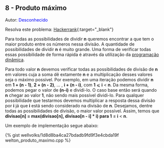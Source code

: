 ## 8 - Produto máximo
<div id="produto_maximo"></div>

Autor: <font color = "blue">Desconhecido</font>

Resolva este problema: [Hackerrank][hackerrank-i]{:target="_blank"}

Para todas as possibilidades de dividir **n** queremos encontrar a que tem o maior produto entre os números nessa divisão. A quantidade de possibilidades de dividir **n** é muito grande. Uma forma de verificar todas essas possibilidade de forma rápida é através da utilização da [programação dinâmica](https://www.ime.usp.br/~pf/analise_de_algoritmos/aulas/dynamic-programming.html). 

Para todo valor **n** devemos verificar todas as possibilidades de divisão de **n** em valores cuja a soma dê extamente **n** e a multiplicação desses valores seja o máximo possível. Por exemplo, em uma iteração podemos dividir **n** em  **1 + (n - 1)**, **2 + (n - 2)**, ... , **i + (n - i)**, com **1** ⩽ **i** < **n**. Da mesma forma, podemos pegar o valor de **(n-i)** e dividi-lo. O caso base então será quando **n** chegar ao valor **1**, não sendo mais possível dividi-lo. Para qualquer possibilidade que testarmos devemos multiplicar a resposta dessa divisão por **i** já que **i** está sendo considerado na divisão de **n**. Desejamos, dentre todas as possibilidades de divisão, o maior valor possível. Assim, temos que **divisao\[n\] = max(divisao\[n\], divisao[n - i] * i) para 1** $\leqslant$ **i** < **n**.

Um exemplo de implementação segue abaixo:

{% gist wellvolks/1d8d8ba4ca27bdadb9fd9f3e4cbda19f welton_produto_maximo.cpp %}

[hackerrank-i]: https://www.hackerrank.com/contests/gogeo-problemas-ja-utilizados-em-avaliacoes/challenges/produto-maximo
